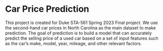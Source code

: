 # Car Price Prediction

This project is created for Duke STA-561 Spring 2023 Final project. We use the second-hand car prices in North Carolina as the main dataset to make prediction. The goal of prediction is to build a model that can accurately predict the selling price of a used car based on a set of input features such as the car’s make, model, year, mileage, and other relevant factors. 
